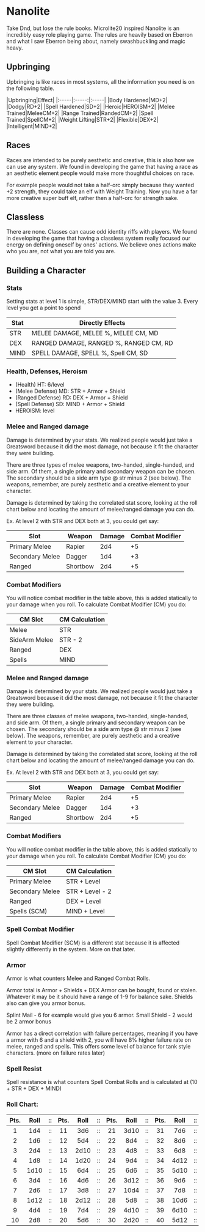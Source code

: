 # Nanolite
Take Dnd, but lose the rule books. Microlite20 inspired Nanolite is an incredibly easy role playing game.
The rules are heavily based on Eberron and what I saw Eberron being about, namely swashbuckling and magic heavy.

## Upbringing
Upbringing is like races in most systems, all the information you need is on the following table.

|Upbringing|Effect|
|:-----|:-----:|:-----|
|Body Hardened|MD+2|
|Dodgy|RD+2|
|Spell Hardened|SD+2|
|Heroic|HEROISM+2|
|Melee Trained|MeleeCM+2|
|Range Trained|RandedCM+2|
|Spell Trained|SpellCM+2|
|Weight Lifting|STR+2|
|Flexible|DEX+2|
|Intelligent|MIND+2|

## Races
Races are intended to be purely aesthetic and creative, this is also how we can use any system.
We found in developing the game that having a race as an aesthetic element people would make more thoughtful choices on race.

For example people would not take a half-orc simply because they wanted +2 strength, they could take an elf with Weight Training.
Now you have a far more creative super buff elf, rather then a half-orc for strength sake.

## Classless
There are none. Classes can cause odd identity riffs with players. 
We found in developing the game that having a classless system really focused our energy on defining oneself by ones' actions. We believe ones actions make who you are, not what you are told you are.

## Building a Character
### Stats
Setting stats at level 1 is simple, STR/DEX/MIND start with the value 3.
Every level you get a point to spend

|Stat|Directly Effects|
|-----|-----|
|STR|MELEE DAMAGE, MELEE %, MELEE CM, MD|
|DEX|RANGED DAMAGE, RANGED %, RANGED CM, RD|
|MIND|SPELL DAMAGE, SPELL %, Spell CM, SD|

### Health, Defenses, Heroism
* (Health) HT: 6/level
* (Melee Defense) MD: STR + Armor + Shield
* (Ranged Defense) RD: DEX + Armor + Shield
* (Spell Defense) SD: MIND + Armor + Shield
* HEROISM: level

### Melee and Ranged damage
Damage is determined by your stats. We realized people would just take a Greatsword because it did the most damage, not because it fit the character they were building.

There are three types of melee weapons, two-handed, single-handed, and side arm. Of them, a single primary and secondary weapon can be chosen. 
The secondary should be a side arm type @ str minus 2 (see below). The weapons, remember, are purely aesthetic and a creative element to your character.

Damage is determined by taking the correlated stat score, looking at the roll chart below and locating the amount of melee/ranged damage you can do.

Ex.
At level 2 with STR and DEX both at 3, you could get say:

|Slot|Weapon|Damage|Combat Modifier|
|-|-|-|-|
|Primary Melee|Rapier|2d4|+5|
|Secondary Melee|Dagger|1d4|+3|
|Ranged|Shortbow|2d4|+5|

### Combat Modifiers
You will notice combat modifier in the table above, this is added statically to your damage when you roll.
To calculate Combat Modifier (CM) you do:

|CM Slot|CM Calculation|
|-|-|
Melee|STR
SideArm Melee|STR - 2
Ranged|DEX
Spells|MIND


### Melee and Ranged damage
Damage is determined by your stats. We realized people would just take a Greatsword because it did the most damage, not because it fit the character they were building.

There are three classes of melee weapons, two-handed, single-handed, and side arm. Of them, a single primary and secondary weapon can be chosen. The secondary should be a side arm type @ str minus 2 (see below). The weapons, remember, are purely aesthetic and a creative element to your character.

Damage is determined by taking the correlated stat score, looking at the roll chart below and locating the amount of melee/ranged damage you can do.

Ex.
At level 2 with STR and DEX both at 3, you could get say:

|Slot|Weapon|Damage|Combat Modifier|
|-|-|-|-|
|Primary Melee|Rapier|2d4|+5|
|Secondary Melee|Dagger|1d4|+3|
|Ranged|Shortbow|2d4|+5|

### Combat Modifiers
You will notice combat modifier in the table above, this is added statically to your damage when you roll.
To calculate Combat Modifier (CM) you do:

|CM Slot|CM Calculation|
|-|-|
Primary Melee|STR + Level
Secondary Melee|STR + Level - 2
Ranged|DEX + Level
Spells (SCM)|MIND + Level

### Spell Combat Modifier
Spell Combat Modifier (SCM) is a different stat because it is affected slightly differently in the system. More on that later.

### Armor
Armor is what counters Melee and Ranged Combat Rolls.

Armor total is Armor + Shields + DEX
Armor can be bought, found or stolen. Whatever it may be it should have a range of 1-9 for balance sake. Shields also can give you armor bonus.

Splint Mail - 6 for example would give you 6 armor.
Small Shield - 2 would be 2 armor bonus

Armor has a direct correlation with failure percentages, meaning if you have a armor with 6 and a shield with 2, you will have 8% higher failure rate on melee, ranged and spells. This offers some level of balance for tank style characters. (more on failure rates later)

### Spell Resist
Spell resistance is what counters Spell Combat Rolls and is calculated at (10 + STR + DEX + MIND)

### Roll Chart:

|Pts.|Roll|::|Pts.|Roll|::|Pts.|Roll|::|Pts.|Roll|::|Pts.|Roll|::|Pts.|Roll|
|:-----:|:-----:|:-----:|:-----:|:-----:|:-----:|:-----:|:-----:|:-----:|:-----:|:-----:|:-----:|:-----:|:-----:|:-----:|:-----:|:-----:|
|1|1d4|::|11|3d6|::|21|3d10|::|31|7d6|::|41|3d20|::|51|8d12|
|2|1d6|::|12|5d4|::|22|8d4|::|32|8d6|::|42|8d8|::|52|10d10|
|3|2d4|::|13|2d10|::|23|4d8|::|33|6d8|::|43|7d10|::|53|5d20|
|4|1d8|::|14|1d20|::|24|9d4|::|34|4d12|::|44|9d8|::|54|9d12|
|5|1d10|::|15|6d4|::|25|6d6|::|35|5d10|::|45|6d12|::|55|10d12|
|6|3d4|::|16|4d6|::|26|3d12|::|36|9d6|::|46|10d8|::|56|6d20|
|7|2d6|::|17|3d8|::|27|10d4|::|37|7d8|::|47|8d10|::|57|7d20|
|8|1d12|::|18|2d12|::|28|5d8|::|38|10d6|::|48|4d20|::|58|8d20|
|9|4d4|::|19|7d4|::|29|4d10|::|39|6d10|::|49|7d12|::|59|9d20|
|10|2d8|::|20|5d6|::|30|2d20|::|40|5d12|::|50|9d10|::|60|10d20|
